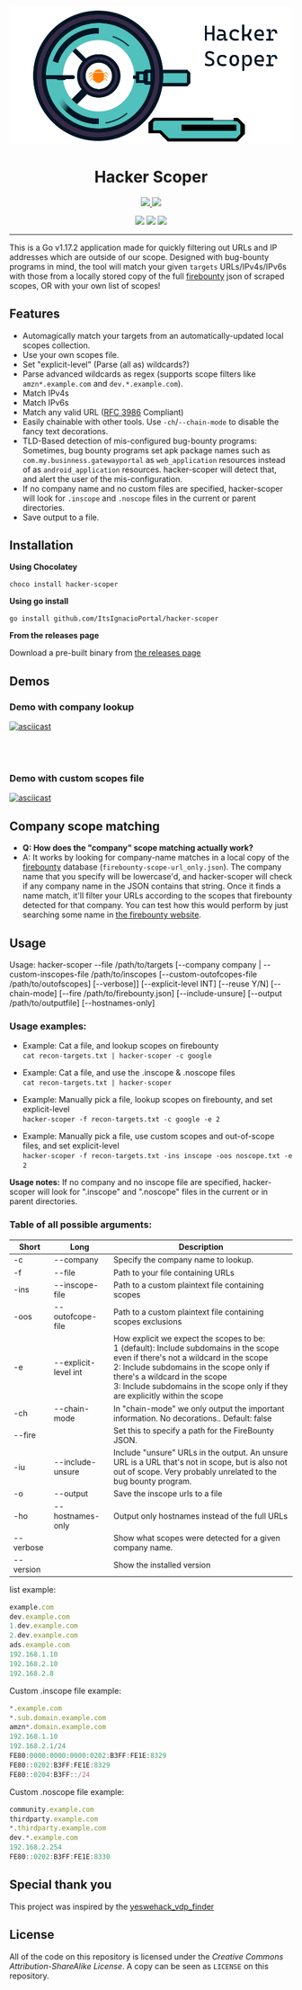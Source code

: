 ![Hacker-scoper icon](icon/icon.png)

<h1 align="center">Hacker Scoper</h1>

<p align="center">
  <a href="https://hits.seeyoufarm.com">
    <img src="https://hits.seeyoufarm.com/api/count/incr/badge.svg?url=https%3A%2F%2Fgithub.com%2FItsIgnacioPortal%2Fhacker-scoper&count_bg=%2379C83D&title_bg=%23555555&icon=&icon_color=%23E7E7E7&title=hits&edge_flat=false">
  </a>
  <a href="https://github.com/ItsIgnacioPortal/hacker-scoper/actions/workflows/gorelease.yml">
    <img src="https://github.com/ItsIgnacioPortal/hacker-scoper/actions/workflows/gorelease.yml/badge.svg">
  </a>
</p>

<p align="center">
  <img src="https://forthebadge.com/images/badges/made-with-go.svg">
  <img src="https://forthebadge.com/images/badges/built-with-love.svg">
  <img src="https://forthebadge.com/images/badges/cc-sa.svg">
</p>

---

This is a Go v1.17.2 application made for quickly filtering out URLs and IP addresses which are outside of our scope. Designed with bug-bounty programs in mind, the tool will match your given `targets` URLs/IPv4s/IPv6s with those from a locally stored copy of the full [firebounty](https://firebounty.com) json of scraped scopes, OR with your own list of scopes!

## Features

- Automagically match your targets from an automatically-updated local scopes collection.
- Use your own scopes file.
- Set "explicit-level" (Parse (all as) wildcards?)
- Parse advanced wildcards as regex (supports scope filters like `amzn*.example.com` and `dev.*.example.com`).
- Match IPv4s
- Match IPv6s
- Match any valid URL ([RFC 3986](https://www.rfc-editor.org/rfc/rfc3986.html) Compliant)
- Easily chainable with other tools. Use `-ch`/`--chain-mode` to disable the fancy text decorations.
- TLD-Based detection of mis-configured bug-bounty programs: Sometimes, bug bounty programs set apk package names such as `com.my.businness.gatewayportal` as `web_application` resources instead of as `android_application` resources. hacker-scoper will detect that, and alert the user of the mis-configuration.
- If no company name and no custom files are specified, hacker-scoper will look for `.inscope` and `.noscope` files in the current or parent directories.
- Save output to a file.

## Installation

**Using Chocolatey**

```
choco install hacker-scoper
```

**Using go install**

```
go install github.com/ItsIgnacioPortal/hacker-scoper
```

**From the releases page**

Download a pre-built binary from [the releases page](https://github.com/ItsIgnacioPortal/hacker-scoper/releases)

## Demos

### Demo with company lookup
[![asciicast](https://asciinema.org/a/WMeGitIu0VEjaFQrbv45fjhJG.svg)](https://asciinema.org/a/WMeGitIu0VEjaFQrbv45fjhJG)
<br>
<br>
<br>
<br>

### Demo with custom scopes file
[![asciicast](https://asciinema.org/a/SWtH3kLbEOmyPzrGFQe9ic9BB.svg)](https://asciinema.org/a/SWtH3kLbEOmyPzrGFQe9ic9BB)

## Company scope matching
- **Q: How does the "company" scope matching actually work?**
- A: It works by looking for company-name matches in a local copy of the [firebounty](https://firebounty.com/) database (`firebounty-scope-url_only.json`). The company name that you specify will be lowercase'd, and hacker-scoper will check if any company name in the JSON contains that string. Once it finds a name match, it'll filter your URLs according to the scopes that firebounty detected for that company. You can test how this would perform by just searching some name in [the firebounty website](https://firebounty.com/).

## Usage
Usage: hacker-scoper --file /path/to/targets [--company company | --custom-inscopes-file /path/to/inscopes [--custom-outofcopes-file /path/to/outofscopes] [--verbose]] [--explicit-level INT] [--reuse Y/N] [--chain-mode] [--fire /path/to/firebounty.json] [--include-unsure] [--output /path/to/outputfile] [--hostnames-only]

### Usage examples:
- Example: Cat a file, and lookup scopes on firebounty    
  `cat recon-targets.txt | hacker-scoper -c google`

- Example: Cat a file, and use the .inscope & .noscope files    
  `cat recon-targets.txt | hacker-scoper`

- Example: Manually pick a file, lookup scopes on firebounty, and set explicit-level    
  `hacker-scoper -f recon-targets.txt -c google -e 2`

- Example: Manually pick a file, use custom scopes and out-of-scope files, and set explicit-level    
  `hacker-scoper -f recon-targets.txt -ins inscope -oos noscope.txt -e 2`

**Usage notes:** If no company and no inscope file are specified, hacker-scoper will look for ".inscope" and ".noscope" files in the current or in parent directories.

### Table of all possible arguments:
| Short | Long | Description |
|-------|------|-------------|
| -c | --company |  Specify the company name to lookup. |
| -f | --file |  Path to your file containing URLs |
| -ins | --inscope-file |  Path to a custom plaintext file containing scopes |
| -oos | --outofcope-file |  Path to a custom plaintext file containing scopes exclusions |
| -e | --explicit-level int |  How explicit we expect the scopes to be:    <br> 1 (default): Include subdomains in the scope even if there's not a wildcard in the scope    <br> 2: Include subdomains in the scope only if there's a wildcard in the scope    <br> 3: Include subdomains in the scope only if they are explicitly within the scope |
| -ch | --chain-mode |  In "chain-mode" we only output the important information. No decorations.. Default: false |
| --fire |  | Set this to specify a path for the FireBounty JSON. |
| -iu | --include-unsure |  Include "unsure" URLs in the output. An unsure URL is a URL that's not in scope, but is also not out of scope. Very probably unrelated to the bug bounty program. |
| -o | --output |  Save the inscope urls to a file |
| -ho | --hostnames-only |  Output only hostnames instead of the full URLs |
| --verbose |  | Show what scopes were detected for a given company name. |
| --version |  | Show the installed version |

list example:
```javascript
example.com
dev.example.com
1.dev.example.com
2.dev.example.com
ads.example.com
192.168.1.10
192.168.2.10
192.168.2.8
```

Custom .inscope file example:
```javascript
*.example.com
*.sub.domain.example.com
amzn*.domain.example.com
192.168.1.10
192.168.2.1/24
FE80:0000:0000:0000:0202:B3FF:FE1E:8329
FE80::0202:B3FF:FE1E:8329
FE80::0204:B3FF::/24
```

Custom .noscope file example:
```javascript
community.example.com
thirdparty.example.com
*.thirdparty.example.com
dev.*.example.com
192.168.2.254
FE80::0202:B3FF:FE1E:8330
```

## Special thank you
This project was inspired by the [yeswehack_vdp_finder](https://github.com/yeswehack/yeswehack_vdp_finder)

## License
All of the code on this repository is licensed under the *Creative Commons Attribution-ShareAlike License*. A copy can be seen as `LICENSE` on this repository.
